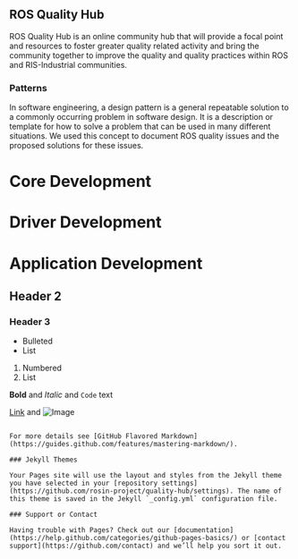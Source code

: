 ## ROS Quality Hub
ROS Quality Hub is an online community hub that will provide a focal point and resources to foster greater quality related activity and bring the community together to improve the quality and quality practices within ROS and RIS-Industrial communities.

### Patterns

In software engineering, a design pattern is a general repeatable solution to a commonly occurring problem in software design. It is a description or template for how to solve a problem that can be used in many different situations. We used this concept to document ROS quality issues and the proposed solutions for these issues.

# Core Development
# Driver Development
# Application Development
## Header 2
### Header 3

- Bulleted
- List

1. Numbered
2. List

**Bold** and _Italic_ and `Code` text

[Link](url) and ![Image](src)
```

For more details see [GitHub Flavored Markdown](https://guides.github.com/features/mastering-markdown/).

### Jekyll Themes

Your Pages site will use the layout and styles from the Jekyll theme you have selected in your [repository settings](https://github.com/rosin-project/quality-hub/settings). The name of this theme is saved in the Jekyll `_config.yml` configuration file.

### Support or Contact

Having trouble with Pages? Check out our [documentation](https://help.github.com/categories/github-pages-basics/) or [contact support](https://github.com/contact) and we’ll help you sort it out.
